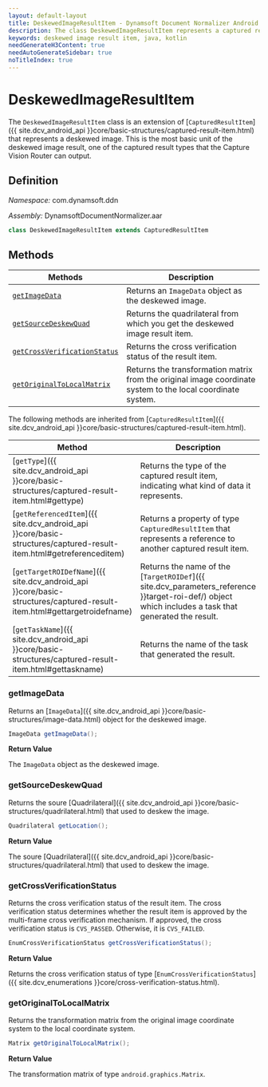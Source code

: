 ```yaml
---
layout: default-layout
title: DeskewedImageResultItem - Dynamsoft Document Normalizer Android SDK API Reference
description: The class DeskewedImageResultItem represents a captured result item whose type is a deskewed image. It stores the deskewed image information.
keywords: deskewed image result item, java, kotlin
needGenerateH3Content: true
needAutoGenerateSidebar: true
noTitleIndex: true
---
```


# DeskewedImageResultItem

The `DeskewedImageResultItem` class is an extension of [`CapturedResultItem`]({{ site.dcv_android_api }}core/basic-structures/captured-result-item.html) that represents a deskewed image. This is the most basic unit of the deskewed image result, one of the captured result types that the Capture Vision Router can output. 

## Definition

*Namespace:* com.dynamsoft.ddn

*Assembly:* DynamsoftDocumentNormalizer.aar

```java
class DeskewedImageResultItem extends CapturedResultItem
```

## Methods

| Methods | Description |
| ---------- | ----------- |
| [`getImageData`](#getimagedata) | Returns an `ImageData` object as the deskewed image. |
| [`getSourceDeskewQuad`](#getlocation) | Returns the quadrilateral from which you get the deskewed image result item. |
| [`getCrossVerificationStatus`](#getcrossverificationstatus) | Returns the cross verification status of the result item. |
| [`getOriginalToLocalMatrix`](#getoriginaltolocalmatrix) | Returns the transformation matrix from the original image coordinate system to the local coordinate system. |

The following methods are inherited from [`CapturedResultItem`]({{ site.dcv_android_api }}core/basic-structures/captured-result-item.html).

| Method | Description |
| ------ | ----------- |
| [`getType`]({{ site.dcv_android_api }}core/basic-structures/captured-result-item.html#gettype) | Returns the type of the captured result item, indicating what kind of data it represents. |
| [`getReferencedItem`]({{ site.dcv_android_api }}core/basic-structures/captured-result-item.html#getreferenceditem) | Returns a property of type `CapturedResultItem` that represents a reference to another captured result item. |
| [`getTargetROIDefName`]({{ site.dcv_android_api }}core/basic-structures/captured-result-item.html#gettargetroidefname) | Returns the name of the [`TargetROIDef`]({{ site.dcv_parameters_reference }}target-roi-def/) object which includes a task that generated the result. |
| [`getTaskName`]({{ site.dcv_android_api }}core/basic-structures/captured-result-item.html#gettaskname) | Returns the name of the task that generated the result. |

### getImageData

Returns an [`ImageData`]({{ site.dcv_android_api }}core/basic-structures/image-data.html) object for the deskewed image.

```java
ImageData getImageData();
```

**Return Value**

The `ImageData` object as the deskewed image.

### getSourceDeskewQuad

Returns the soure [Quadrilateral]({{ site.dcv_android_api }}core/basic-structures/quadrilateral.html) that used to deskew the image.

```java
Quadrilateral getLocation();
```

**Return Value**

The soure [Quadrilateral]({{ site.dcv_android_api }}core/basic-structures/quadrilateral.html) that used to deskew the image.

### getCrossVerificationStatus

Returns the cross verification status of the result item. The cross verification status determines whether the result item is approved by the multi-frame cross verification mechanism. If approved, the cross verification status is `CVS_PASSED`. Otherwise, it is `CVS_FAILED`.

```java
EnumCrossVerificationStatus getCrossVerificationStatus();
```

**Return Value**

Returns the cross verification status of type [`EnumCrossVerificationStatus`]({{ site.dcv_enumerations }}core/cross-verification-status.html).

### getOriginalToLocalMatrix

Returns the transformation matrix from the original image coordinate system to the local coordinate system.

```java
Matrix getOriginalToLocalMatrix();
```

**Return Value**

The transformation matrix of type `android.graphics.Matrix`.
